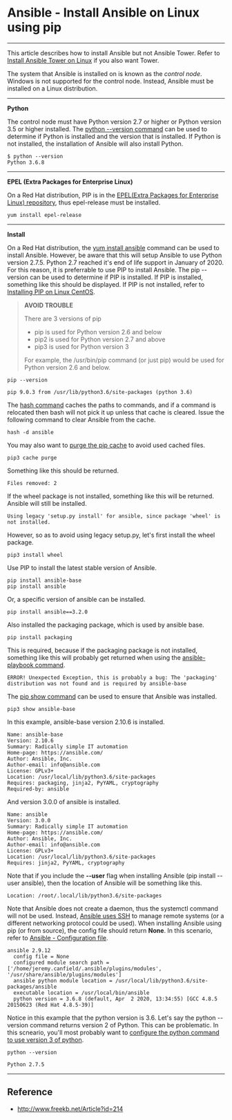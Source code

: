 
# Ansible - Install Ansible on Linux using pip

___

This article describes how to install Ansible but not Ansible Tower. Refer to [Install Ansible Tower on Linux](http://www.freekb.net/Article?id=2231) if you also want Tower.

The system that Ansible is installed on is known as the _control node_. Windows is not supported for the control node. Instead, Ansible must be installed on a Linux distribution.

___

**Python**

The control node must have Python version 2.7 or higher or Python version 3.5 or higher installed. The [python --version command](http://www.freekb.net/Article?id=500) can be used to determine if Python is installed and the version that is installed. If Python is not installed, the installation of Ansible will also install Python.

```shell
$ python --version
Python 3.6.8
```

___

**EPEL (Extra Packages for Enterprise Linux)**

On a Red Hat distribution, PIP is in the [EPEL(Extra Packages for Enterprise Linux) repository](http://www.freekb.net/Article?id=3028), thus epel-release must be installed.

```shell
yum install epel-release
```

___

**Install**

On a Red Hat distribution, the [yum install ansible](http://www.freekb.net/Article?id=2411) command can be used to install Ansible. However, be aware that this will setup Ansible to use Python version 2.7.5. Python 2.7 reached it's end of life support in January of 2020. For this reason, it is preferrable to use PIP to install Ansible. The pip --version can be used to determine if PIP is installed. If PIP is installed, something like this should be displayed. If PIP is not installed, refer to [Installing PIP on Linux CentOS](http://www.freekb.net/Article?id=2233).

> **AVOID TROUBLE**
> 
> There are 3 versions of pip
> 
> -   pip is used for Python version 2.6 and below
> -   pip2 is used for Python version 2.7 and above
> -   pip3 is used for Python version 3
> 
> For example, the /usr/bin/pip command (or just pip) would be used for Python version 2.6 and below.

```shell
pip --version

pip 9.0.3 from /usr/lib/python3.6/site-packages (python 3.6)
```

The [hash command](http://www.freekb.net/Article?id=2587) caches the paths to commands, and if a command is relocated then bash will not pick it up unless that cache is cleared. Issue the following command to clear Ansible from the cache.

```shell
hash -d ansible
```

You may also want to [purge the pip cache](http://www.freekb.net/Article?id=2977) to avoid used cached files.

```shell
pip3 cache purge
```

Something like this should be returned.

```shell
Files removed: 2
```

If the wheel package is not installed, something like this will be returned. Ansible will still be installed.

```shell
Using legacy 'setup.py install' for ansible, since package 'wheel' is not installed.
```

However, so as to avoid using legacy setup.py, let's first install the wheel package.

```shell
pip3 install wheel
```

Use PIP to install the latest stable version of Ansible.

```shell
pip install ansible-base
pip install ansible
```

Or, a specific version of ansible can be installed.

```shell
pip install ansible==3.2.0
```

Also installed the packaging package, which is used by ansible base.

```shell
pip install packaging
```

This is required, because if the packaging package is not installed, something like this will probably get returned when using the [ansible-playbook command](http://www.freekb.net/Article?id=2239).

```
ERROR! Unexpected Exception, this is probably a bug: The 'packaging' distribution was not found and is required by ansible-base
```

The [pip show command](http://www.freekb.net/Article?id=2787) can be used to ensure that Ansible was installed.

```shell
pip3 show ansible-base
```

In this example, ansible-base version 2.10.6 is installed.

```
Name: ansible-base
Version: 2.10.6
Summary: Radically simple IT automation
Home-page: https://ansible.com/
Author: Ansible, Inc.
Author-email: info@ansible.com
License: GPLv3+
Location: /usr/local/lib/python3.6/site-packages
Requires: packaging, jinja2, PyYAML, cryptography
Required-by: ansible
```

And version 3.0.0 of ansible is installed.

```
Name: ansible
Version: 3.0.0
Summary: Radically simple IT automation
Home-page: https://ansible.com/
Author: Ansible, Inc.
Author-email: info@ansible.com
License: GPLv3+
Location: /usr/local/lib/python3.6/site-packages
Requires: jinja2, PyYAML, cryptography
```

Note that if you include the **--user** flag when installing Ansible (pip install --user ansible), then the location of Ansible will be something like this.

```
Location: /root/.local/lib/python3.6/site-packages
```

  
Note that Ansible does not create a daemon, thus the systemctl command will not be used. Instead, [Ansible uses SSH](http://www.freekb.net/Article?id=2272) to manage remote systems (or a different networking protocol could be used). When installing Ansible using pip (or from source), the config file should return **None**. In this scenario, refer to [Ansible - Configuration file](http://www.freekb.net/Article?id=2242).

```shell
ansible 2.9.12
  config file = None
  configured module search path = ['/home/jeremy.canfield/.ansible/plugins/modules', '/usr/share/ansible/plugins/modules']
  ansible python module location = /usr/local/lib/python3.6/site-packages/ansible
  executable location = /usr/local/bin/ansible
  python version = 3.6.8 (default, Apr  2 2020, 13:34:55) [GCC 4.8.5 20150623 (Red Hat 4.8.5-39)]
```

Notice in this example that the python version is 3.6. Let's say the python --version command returns version 2 of Python. This can be problematic. In this scneario, you'll most probably want to [configure the python command to use version 3 of python](http://www.freekb.net/Article?id=2736).

```shell
python --version

Python 2.7.5
```

___

## Reference

- http://www.freekb.net/Article?id=214